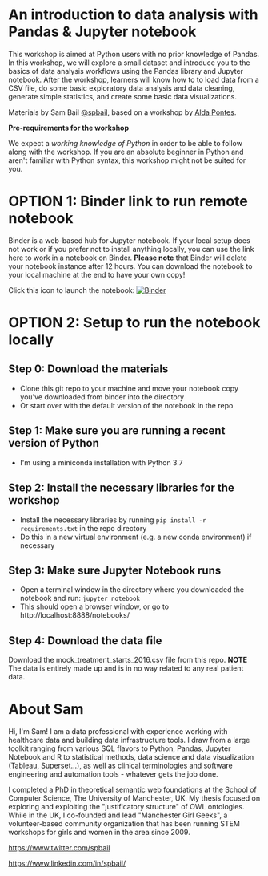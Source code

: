 # An introduction to data analysis with Pandas & Jupyter notebook

This workshop is aimed at Python users with no prior knowledge of Pandas. In this workshop, we will explore a small dataset and introduce you to the basics of data analysis workflows using the Pandas library and Jupyter notebook. After the workshop, learners will know how to to load data from a CSV file, do some basic exploratory data analysis and data cleaning, generate simple statistics, and create some basic data visualizations.

Materials by Sam Bail [@spbail](http://twitter.com/spbail), based on a workshop by [Alda Pontes](https://www.linkedin.com/in/aldapontes/).

**Pre-requirements for the workshop**

We expect a *working knowledge of Python* in order to be able to follow along with the workshop. If you are an absolute beginner in Python and aren't familiar with Python syntax, this workshop might not be suited for you.

# OPTION 1: Binder link to run remote notebook
Binder is a web-based hub for Jupyter notebook. If your local setup does not work or if you prefer not to install anything locally, you can use the link here to work in a notebook on Binder. **Please note** that Binder will delete your notebook instance after 12 hours. You can download the notebook to your local machine at the end to have your own copy!

Click this icon to launch the notebook: [![Binder](https://mybinder.org/badge_logo.svg)](https://mybinder.org/v2/gh/spbail/pandas-and-jupyter-workshop/master
)

# OPTION 2: Setup to run the notebook locally

## Step 0: Download the materials
- Clone this git repo to your machine and move your notebook copy you've downloaded from binder into the directory
- Or start over with the default version of the notebook in the repo

## Step 1: Make sure you are running a recent version of Python
- I'm using a miniconda installation with Python 3.7

## Step 2: Install the necessary libraries for the workshop
- Install the necessary libraries by running `pip install -r requirements.txt` in the repo directory
- Do this in a new virtual environment (e.g. a new conda environment) if necessary

## Step 3: Make sure Jupyter Notebook runs
- Open a terminal window in the directory where you downloaded the notebook and run: `jupyter notebook`
- This should open a browser window, or go to http://localhost:8888/notebooks/

## Step 4: Download the data file
Download the mock_treatment_starts_2016.csv file from this repo. **NOTE** The data is entirely made up and is in no way related to any real patient data.

# About Sam

Hi, I'm Sam! I am a data professional with experience working with healthcare data and building data infrastructure tools. I draw from a large toolkit ranging from various SQL flavors to Python, Pandas, Jupyter Notebook and R to statistical methods, data science and data visualization (Tableau, Superset...), as well as clinical terminologies and software engineering and automation tools - whatever gets the job done.

I completed a PhD in theoretical semantic web foundations at the School of Computer Science, The University of Manchester, UK. My thesis focused on exploring and exploiting the "justificatory structure" of OWL ontologies. While in the UK, I co-founded and lead "Manchester Girl Geeks", a volunteer-based community organization that has been running STEM workshops for girls and women in the area since 2009. 

https://www.twitter.com/spbail

https://www.linkedin.com/in/spbail/
